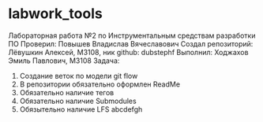 # labwork_tools
Лабораторная работа №2 по Инструментальным средствам разработки ПО
Проверил: Повышев Владислав Вячеславович
Создал репозиторий: Лёвушкин Алексей, M3108, ник github: dubstephf
Выполнил: Ходжахов Эмиль Павлович, М3108
Задача:
1. Создание веток по модели git flow
2. В репозитории обязательно оформлен ReadMe
3. Обязательно наличие тегов
4. Обязательно наличие Submodules
5. Обязытельно наличие LFS
abcdefgh